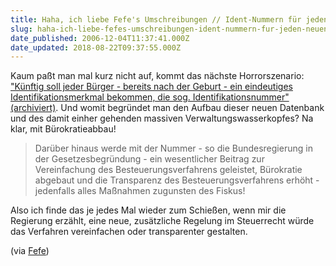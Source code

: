 ```yaml
---
title: Haha, ich liebe Fefe's Umschreibungen // Ident-Nummern für jeden neuen Bürger
slug: haha-ich-liebe-fefes-umschreibungen-ident-nummern-fur-jeden-neuen-burger
date_published: 2006-12-04T11:37:41.000Z
date_updated: 2018-08-22T09:37:55.000Z
---
```


Kaum paßt man mal kurz nicht auf, kommt das nächste Horrorszenario: ["Künftig soll jeder Bürger - bereits nach der Geburt - ein eindeutiges Identifikationsmerkmal bekommen, die sog. Identifikationsnummer" (archiviert)](http://web.archive.org/web/20061207030800/http://www.steuerverbund.de:80/xist4c/web/Neue-Steuer-Identifikationsnummer-fuer-alle-Buerger_id_5642_.htm). Und womit begründet man den Aufbau dieser neuen Datenbank und des damit einher gehenden massiven Verwaltungswasserkopfes? Na klar, mit Bürokratieabbau!
> Darüber hinaus werde mit der Nummer - so die Bundesregierung in der Gesetzesbegründung - ein wesentlicher Beitrag zur Vereinfachung des Besteuerungsverfahrens geleistet, Bürokratie abgebaut und die Transparenz des Besteuerungsverfahrens erhöht - jedenfalls alles Maßnahmen zugunsten des Fiskus!

Also ich finde das je jedes Mal wieder zum Schießen, wenn mir die Regierung erzählt, eine neue, zusätzliche Regelung im Steuerrecht würde das Verfahren vereinfachen oder transparenter gestalten.

(via [Fefe](http://blog.fefe.de/?ts=bb8df0ad))
